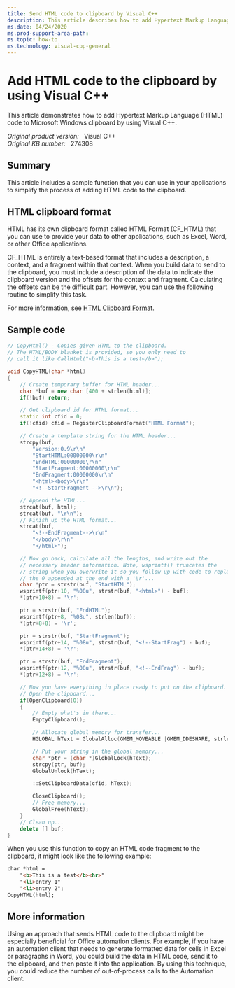 ```yaml
---
title: Send HTML code to clipboard by Visual C++
description: This article describes how to add Hypertext Markup Language (HTML) to the Microsoft Windows clipboard by using Visual C++.
ms.date: 04/24/2020
ms.prod-support-area-path: 
ms.topic: how-to
ms.technology: visual-cpp-general
---
```

# Add HTML code to the clipboard by using Visual C++

This article demonstrates how to add Hypertext Markup Language (HTML) code to Microsoft Windows clipboard by using Visual C++.

_Original product version:_ &nbsp; Visual C++  
_Original KB number:_ &nbsp; 274308

## Summary

This article includes a sample function that you can use in your applications to simplify the process of adding HTML code to the clipboard.

## HTML clipboard format

HTML has its own clipboard format called HTML Format (CF_HTML) that you can use to provide your data to other applications, such as Excel, Word, or other Office applications.

CF_HTML is entirely a text-based format that includes a description, a context, and a fragment within that context. When you build data to send to the clipboard, you must include a description of the data to indicate the clipboard version and the offsets for the context and fragment. Calculating the offsets can be the difficult part. However, you can use the following routine to simplify this task.

For more information, see [HTML Clipboard Format](/previous-versions/windows/internet-explorer/ie-developer/platform-apis/aa767917(v=vs.85)).

## Sample code

```cpp
// CopyHtml() - Copies given HTML to the clipboard.
// The HTML/BODY blanket is provided, so you only need to
// call it like CallHtml("<b>This is a test</b>");

void CopyHTML(char *html)
{
    // Create temporary buffer for HTML header...
    char *buf = new char [400 + strlen(html)];
    if(!buf) return;

    // Get clipboard id for HTML format...
    static int cfid = 0;
    if(!cfid) cfid = RegisterClipboardFormat("HTML Format");

    // Create a template string for the HTML header...
    strcpy(buf,
        "Version:0.9\r\n"
        "StartHTML:00000000\r\n"
        "EndHTML:00000000\r\n"
        "StartFragment:00000000\r\n"
        "EndFragment:00000000\r\n"
        "<html><body>\r\n"
        "<!--StartFragment -->\r\n");

    // Append the HTML...
    strcat(buf, html);
    strcat(buf, "\r\n");
    // Finish up the HTML format...
    strcat(buf,
        "<!--EndFragment-->\r\n"
        "</body>\r\n"
        "</html>");

    // Now go back, calculate all the lengths, and write out the
    // necessary header information. Note, wsprintf() truncates the
    // string when you overwrite it so you follow up with code to replace
    // the 0 appended at the end with a '\r'...
    char *ptr = strstr(buf, "StartHTML");
    wsprintf(ptr+10, "%08u", strstr(buf, "<html>") - buf);
    *(ptr+10+8) = '\r';

    ptr = strstr(buf, "EndHTML");
    wsprintf(ptr+8, "%08u", strlen(buf));
    *(ptr+8+8) = '\r';

    ptr = strstr(buf, "StartFragment");
    wsprintf(ptr+14, "%08u", strstr(buf, "<!--StartFrag") - buf);
    *(ptr+14+8) = '\r';

    ptr = strstr(buf, "EndFragment");
    wsprintf(ptr+12, "%08u", strstr(buf, "<!--EndFrag") - buf);
    *(ptr+12+8) = '\r';

    // Now you have everything in place ready to put on the clipboard.
    // Open the clipboard...
    if(OpenClipboard(0))
    {
        // Empty what's in there...
        EmptyClipboard();

        // Allocate global memory for transfer...
        HGLOBAL hText = GlobalAlloc(GMEM_MOVEABLE |GMEM_DDESHARE, strlen(buf)+4);

        // Put your string in the global memory...
        char *ptr = (char *)GlobalLock(hText);
        strcpy(ptr, buf);
        GlobalUnlock(hText);

        ::SetClipboardData(cfid, hText);

        CloseClipboard();
        // Free memory...
        GlobalFree(hText);
    }
    // Clean up...
    delete [] buf;
}
```

When you use this function to copy an HTML code fragment to the clipboard, it might look like the following example:

```html
char *html =
    "<b>This is a test</b><hr>"
    "<li>entry 1"
    "<li>entry 2";
CopyHTML(html);
```

## More information

Using an approach that sends HTML code to the clipboard might be especially beneficial for Office automation clients. For example, if you have an automation client that needs to generate formatted data for cells in Excel or paragraphs in Word, you could build the data in HTML code, send it to the clipboard, and then paste it into the application. By using this technique, you could reduce the number of out-of-process calls to the Automation client.
